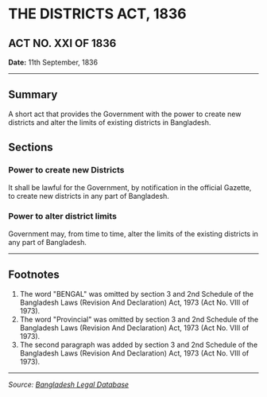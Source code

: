 # THE DISTRICTS ACT, 1836

## ACT NO. XXI OF 1836

**Date:** 11th September, 1836

---

## Summary

A short act that provides the Government with the power to create new districts and alter the limits of existing districts in Bangladesh.

## Sections

### Power to create new Districts
It shall be lawful for the Government, by notification in the official Gazette, to create new districts in any part of Bangladesh.

### Power to alter district limits
Government may, from time to time, alter the limits of the existing districts in any part of Bangladesh.

---

## Footnotes

1. The word "BENGAL" was omitted by section 3 and 2nd Schedule of the Bangladesh Laws (Revision And Declaration) Act, 1973 (Act No. VIII of 1973).
2. The word "Provincial" was omitted by section 3 and 2nd Schedule of the Bangladesh Laws (Revision And Declaration) Act, 1973 (Act No. VIII of 1973).
3. The second paragraph was added by section 3 and 2nd Schedule of the Bangladesh Laws (Revision And Declaration) Act, 1973 (Act No. VIII of 1973).

---

*Source: [Bangladesh Legal Database](http://bdlaws.minlaw.gov.bd/act-details-1.html)*
